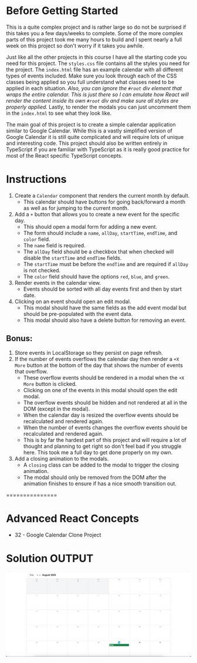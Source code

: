 # Before Getting Started

This is a quite complex project and is rather large so do not be surprised if this takes you a few days/weeks to complete. Some of the more complex parts of this project took me many hours to build and I spent nearly a full week on this project so don't worry if it takes you awhile.

Just like all the other projects in this course I have all the starting code you need for this project. The `styles.css` file contains all the styles you need for the project. The `index.html` file has an example calendar with all different types of events included. Make sure you look through each of the CSS classes being applied so you full understand what classes need to be applied in each situation. _Also, you can ignore the `#root` div element that wraps the entire calendar. This is just there so I can emulate how React will render the content inside its own `#root` div and make sure all styles are properly applied._ Lastly, to render the modals you can just uncomment them in the `index.html` to see what they look like.

The main goal of this project is to create a simple calendar application similar to Google Calendar. While this is a vastly simplified version of Google Calendar it is still quite complicated and will require lots of unique and interesting code. This project should also be written entirely in TypeScript if you are familiar with TypeScript as it is really good practice for most of the React specific TypeScript concepts.

# Instructions

1. Create a `Calendar` component that renders the current month by default.
   - This calendar should have buttons for going back/forward a month as well as for jumping to the current month.
2. Add a `+` button that allows you to create a new event for the specific day.
   - This should open a modal form for adding a new event.
   - The form should include a `name`, `allDay`, `startTime`, `endTime`, and `color` field.
   - The `name` field is required.
   - The `allDay` field should be a checkbox that when checked will disable the `startTime` and `endTime` fields.
   - The `startTime` must be before the `endTime` and are required if `allDay` is not checked.
   - The `color` field should have the options `red`, `blue`, and `green`.
3. Render events in the calendar view.
   - Events should be sorted with all day events first and then by start date.
4. Clicking on an event should open an edit modal.
   - This modal should have the same fields as the add event modal but should be pre-populated with the event data.
   - This modal should also have a delete button for removing an event.

## Bonus:

1. Store events in LocalStorage so they persist on page refresh.
2. If the number of events overflows the calendar day then render a `+X More` button at the bottom of the day that shows the number of events that overflow.
   - These overflow events should be rendered in a modal when the `+X More` button is clicked.
   - Clicking on one of the events in this modal should open the edit modal.
   - The overflow events should be hidden and not rendered at all in the DOM (except in the modal).
   - When the calendar day is resized the overflow events should be recalculated and rendered again.
   - When the number of events changes the overflow events should be recalculated and rendered again.
   - This is by far the hardest part of this project and will require a lot of thought and planning to get right so don't feel bad if you struggle here. This took me a full day to get done properly on my own.
3. Add a closing animation to the modals.
   - A `closing` class can be added to the modal to trigger the closing animation.
   - The modal should only be removed from the DOM after the animation finishes to ensure if has a nice smooth transition out.

===============

# Advanced React Concepts
- 32 - Google Calendar Clone Project

# Solution OUTPUT
![google calendar clone project output](image.png)
